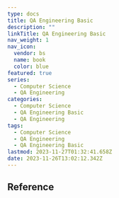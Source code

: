 ```yaml
---
type: docs
title: QA Engineering Basic
description: ""
linkTitle: QA Engineering Basic
nav_weight: 1
nav_icon:
  vendor: bs
  name: book
  color: blue
featured: true
series:
  - Computer Science
  - QA Engineering
categories:
  - Computer Science
  - QA Engineering Basic
  - QA Engineering
tags:
  - Computer Science
  - QA Engineering
  - QA Engineering Basic
lastmod: 2023-11-27T01:32:41.658Z
date: 2023-11-26T13:02:12.342Z
---
```


## Reference
